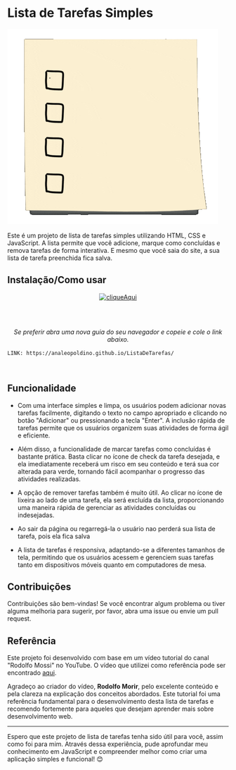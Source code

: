 # Lista de Tarefas Simples

![ListaDeTarefas](/imagens/giphy_to-do-list.gif)

Este é um projeto de lista de tarefas simples utilizando HTML, CSS e JavaScript. A lista permite que você adicione, marque como concluídas e remova tarefas de forma interativa. E mesmo que você saia do site, a sua lista de tarefa preenchida fica salva.

## Instalação/Como usar

<p align="center">
<a href="https://analeopoldino.github.io/ListaDeTarefas/" align="center"><img src="https://i.imgur.com/abgYAhj.png" alt="cliqueAqui"></a>
</p>
<br>
<br>

<p align="center"><i> Se preferir abra uma nova guia do seu navegador e copeie e cole o link abaixo.</i></p>

<p align="center">

```
LINK: https://analeopoldino.github.io/ListaDeTarefas/
```
</p>
<br>


## Funcionalidade


*  Com uma interface simples e limpa, os usuários podem adicionar novas tarefas facilmente, digitando o texto no campo apropriado e clicando no botão "Adicionar" ou pressionando a tecla "Enter". A inclusão rápida de tarefas permite que os usuários organizem suas atividades de forma ágil e eficiente.

*  Além disso, a funcionalidade de marcar tarefas como concluídas é bastante prática. Basta clicar no ícone de check da tarefa desejada, e ela imediatamente receberá um risco em seu conteúdo e terá sua cor alterada para verde, tornando fácil acompanhar o progresso das atividades realizadas.

*  A opção de remover tarefas também é muito útil. Ao clicar no ícone de lixeira ao lado de uma tarefa, ela será excluída da lista, proporcionando uma maneira rápida de gerenciar as atividades concluídas ou indesejadas.

* Ao sair da página ou regarregá-la o usuário nao perderá sua lista de tarefa, pois ela fica salva

* A lista de tarefas é responsiva, adaptando-se a diferentes tamanhos de tela, permitindo que os usuários acessem e gerenciem suas tarefas tanto em dispositivos móveis quanto em computadores de mesa.



## Contribuições

Contribuições são bem-vindas! Se você encontrar algum problema ou tiver alguma melhoria para sugerir, por favor, abra uma issue ou envie um pull request.

## Referência

Este projeto foi desenvolvido com base em um vídeo tutorial do canal "Rodolfo Mossi" no YouTube. O vídeo que utilizei como referência pode ser encontrado [aqui](https://youtube.com/watch?v=k0roUpojoSE&feature=share9).

Agradeço ao criador do vídeo, **Rodolfo Morir**,  pelo excelente conteúdo e pela clareza na explicação dos conceitos  abordados. Este tutorial foi uma referência fundamental para o desenvolvimento desta lista de tarefas e recomendo fortemente para aqueles que desejam aprender mais sobre desenvolvimento web.



---

Espero que este projeto de lista de tarefas tenha sido útil para você, assim como foi para mim. Através dessa experiência, pude aprofundar meu conhecimento em JavaScript e compreender melhor como criar uma aplicação simples e funcional! 😊
 
